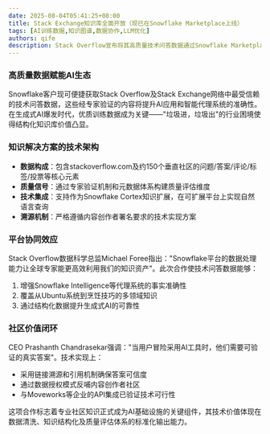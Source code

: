 ```yaml
---
date: 2025-08-04T05:41:25+08:00
title: Stack Exchange知识库全面开放（现已在Snowflake Marketplace上线）
tags: [AI训练数据,知识图谱,数据协作,LLM优化]
authors: qife
description: Stack Overflow宣布将其高质量技术问答数据通过Snowflake Marketplace开放，为AI应用提供可信知识源，包含150+专业社区内容，支持自然语言查询并确保数据溯源。
---
```


### 高质量数据赋能AI生态
Snowflake客户现可便捷获取Stack Overflow及Stack Exchange网络中最受信赖的技术问答数据，这些经专家验证的内容将提升AI应用和智能代理系统的准确性。在生成式AI爆发时代，优质训练数据成为关键——"垃圾进，垃圾出"的行业困境使得结构化知识库价值凸显。

### 知识解决方案的技术架构
- **数据构成**：包含stackoverflow.com及约150个垂直社区的问题/答案/评论/标签/投票等核心元素
- **质量信号**：通过专家验证机制和元数据体系构建质量评估维度
- **技术集成**：支持作为Snowflake Cortex知识扩展，在可扩展平台上实现自然语言查询
- **溯源机制**：严格遵循内容创作者署名要求的技术实现方案

### 平台协同效应
Stack Overflow数据科学总监Michael Foree指出："Snowflake平台的数据处理能力让全球专家能更高效利用我们的知识资产"。此次合作使技术问答数据能够：
1. 增强Snowflake Intelligence等代理系统的事实准确性
2. 覆盖从Ubuntu系统到烹饪技巧的多领域知识
3. 通过结构化数据提升生成式AI的可靠性

### 社区价值闭环
CEO Prashanth Chandrasekar强调："当用户冒险采用AI工具时，他们需要可验证的真实答案"。技术实现上：
- 采用链接溯源和引用机制确保答案可信度
- 通过数据授权模式反哺内容创作者社区
- 与Moveworks等企业的API集成已验证技术可行性

这项合作标志着专业社区知识正式成为AI基础设施的关键组件，其技术价值体现在数据清洗、知识结构化及质量评估体系的标准化输出能力。